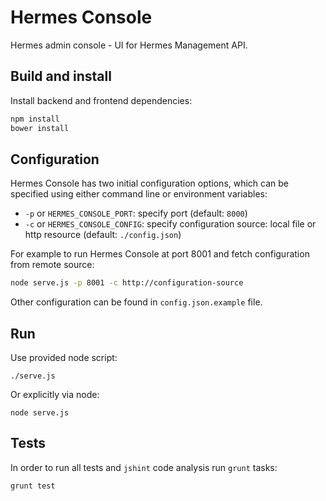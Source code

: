 Hermes Console
====

Hermes admin console - UI for Hermes Management API.

## Build and install

Install backend and frontend dependencies:

```bash
npm install
bower install
```

## Configuration

Hermes Console has two initial configuration options, which can be specified using either
command line or environment variables:

* `-p` or `HERMES_CONSOLE_PORT`: specify port (default: `8000`)
* `-c` or `HERMES_CONSOLE_CONFIG`: specify configuration source: local file or http resource (default: `./config.json`)

For example to run Hermes Console at port 8001 and fetch configuration from remote source:

```bash
node serve.js -p 8001 -c http://configuration-source
```

Other configuration can be found in `config.json.example` file.

## Run

Use provided node script:

```
./serve.js
```

Or explicitly via node:

```
node serve.js
```

## Tests

In order to run all tests and `jshint` code analysis run `grunt` tasks:

```
grunt test
```
